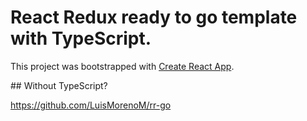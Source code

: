 # React Redux ready to go template with TypeScript.

This project was bootstrapped with [Create React App](https://github.com/facebook/create-react-app).

## Without TypeScript?

https://github.com/LuisMorenoM/rr-go